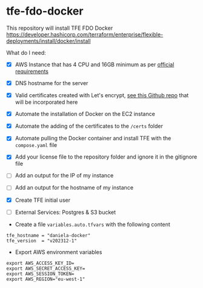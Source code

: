 # tfe-fdo-docker
This repository will install TFE FDO Docker https://developer.hashicorp.com/terraform/enterprise/flexible-deployments/install/docker/install



What do I need:

- [X] AWS Instance that has 4 CPU and 16GB minimum as per [official requirements](https://developer.hashicorp.com/terraform/enterprise/replicated/architecture/reference-architecture/aws#terraform-enterprise-server-ec2-via-auto-scaling-group)
- [X] DNS hostname for the server
- [X] Valid certificates created with Let's encrypt, [see this Github repo](https://github.com/dlavric/create-certificates) that will be incorporated here
- [X] Automate the installation of Docker on the EC2 instance
- [X] Automate the adding of the certificates to the `/certs` folder
- [X] Automate pulling the Docker container and install TFE with the `compose.yaml` file
- [X] Add your license file to the repository folder and ignore it in the gitignore file
- [ ] Add an output for the IP of my instance 
- [ ] Add an output for the hostname of my instance
- [X] Create TFE initial user
- [ ] External Services: Postgres & S3 bucket 


- Create a file `variables.auto.tfvars` with the following content
```hcl
tfe_hostname = "daniela-docker"
tfe_version  = "v202312-1"
```

- Export AWS environment variables

```shell
export AWS_ACCESS_KEY_ID=
export AWS_SECRET_ACCESS_KEY=
export AWS_SESSION_TOKEN=
export AWS_REGION="eu-west-1" 
```